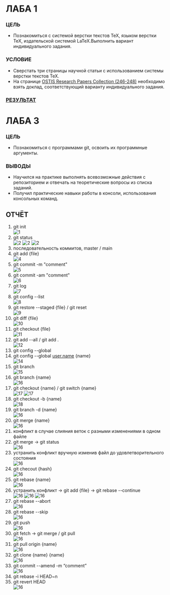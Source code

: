 # ЛАБА 1

### ЦЕЛЬ

- Познакомиться с системой верстки текстов TeX, языком верстки TeX, издательской системой LaTeX.Выполнить вариант индивидуального задания.

### УСЛОВИЕ

- Сверстать три страницы научной статьи с использованием системы верстки текстов TeX.
- На странице [OSTIS Research Papers Collection (246-248)](https://proc.ostis.net/proc/Proceedings%20OSTIS-2024.pdf) необходимо взять доклад, соответствующий варианту индивидуального задания.

### [РЕЗУЛЬТАТ](zxc.pdf)

# ЛАБА 3
### ЦЕЛЬ

- Познакомиться с программами git, освоить их программные аргументы.

### ВЫВОДЫ

- Научился на практике выполнять всевозможные действия с репозиторием и отвечать на теоретические вопросы из списка заданий.
- Получил практические навыки работы в консоли, использования консольных команд.

## ОТЧЁТ
1. git init <br>![1](img/1.png)
2. git status <br>![2](img/2.png)  ![2](img/2_2.png)  ![2](img/2_3.png)
3. последовательность коммитов, master   /   main <br>
4. git add {file} <br>![4](img/3.png)
5. git commit -m "comment" <br>![5](img/4.png)
6. git commit -am "comment" <br>![6](img/5.png)
7. git log <br>![7](img/6.png)
8. git config --list <br>![8](img/7.png)
9. git restore --staged {file}   /   git reset <br>![9](img/8.png)
10. git diff {file} <br>![10](img/9.png)
11. git checkout {file} <br>![11](img/10.png)
12. git add --all   /   git add . <br>![12](img/11.png)
13. git config --global <br>
14. git config --global [user.name](http://user.name) {name} <br>![14](img/12.png)
15. git branch <br>![15](img/13.png)
16. git branch {name} <br>![16](img/16-1.png)
17. git checkout {name} / git switch {name} <br>![17](img/15.png)  ![17](img/image.png)
18. git checkout -b {name} <br>![18](img/18-1.png)
19. git branch -d {name} <br>![16](img/17.png)
20. git merge {name} <br>![16](img/20-1.png)
21. конфликт в случае слияния веток с разными изменениями в одном файле <br>
22. git merge → git status <br>![16](img/22-1.png)
23. устранить конфликт вручную изменив файл до удовлетворительного состояния <br>![16](img/22-1.png)
24. git checout {hash} <br>![16](img/24.png)
25. git rebase {name} <br>![16](img/25.png)
26. устранить конфликт → git add {file} → git rebase --continue <br>![16](img/26_1.png)  ![16](img/26_2.png)  ![16](img/26_3.png)
27. git rebase --abort <br>![16](img/27.png)
28. git rebase --skip <br>![16](imag/28.png)
29. git push <br>![16](img/29-1.png)
30. git fetch → git merge  /  git pull <br>![16](img/30.png)
31. git pull origin {name} <br>![16](img/31.png)
32. git clone {name} {name} <br>![16](img/32.png)
33. git commit --amend -m “comment” <br>![16](img/33.png)
34. git rebase -i HEAD~n <br>
35. git revert HEAD <br>![16](img/35-1.png)